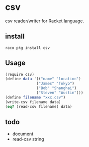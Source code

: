 # csv

csv reader/writer for Racket language.

## install

`raco pkg install csv`

## Usage

```scheme
(require csv)
(define data '(("name" "location")
              ("James" "Tokyo")
              ("Bob" "Shanghai")
              ("Steven" "Austin")))
(define filename "xxx.csv")
(write-csv filename data)
(eq? (read-csv filename) data)
```

## todo

- document
- read-csv string
